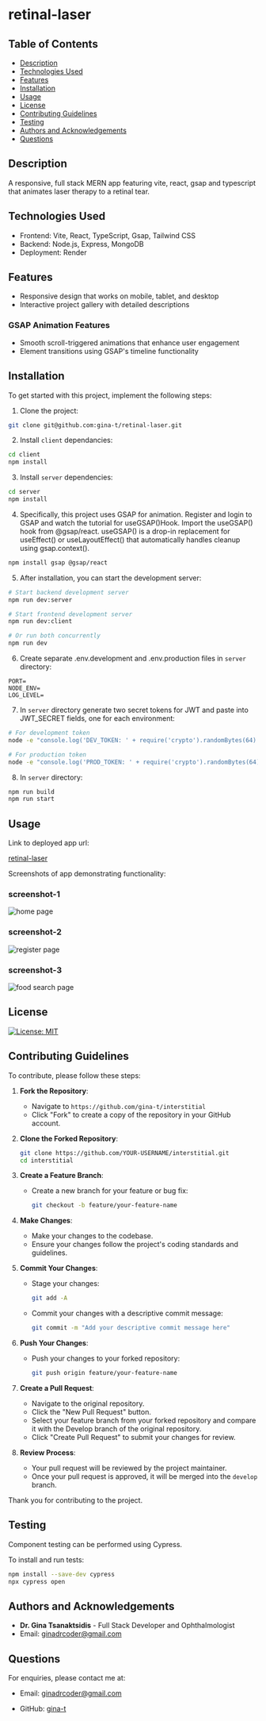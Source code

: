 # retinal-laser

## Table of Contents

- [Description](#description)
- [Technologies Used](#technologies-used)
- [Features](#features)
- [Installation](#installation)
- [Usage](#usage)
- [License](#license)
- [Contributing Guidelines](#contributing-guidelines)
- [Testing](#testing)
- [Authors and Acknowledgements](#authors-and-acknowledgements)
- [Questions](#questions)

## Description

A responsive, full stack MERN app featuring vite, react, gsap and typescript that animates laser therapy to a retinal tear.

## Technologies Used

- Frontend: Vite, React, TypeScript, Gsap, Tailwind CSS
- Backend: Node.js, Express, MongoDB
- Deployment: Render


## Features

- Responsive design that works on mobile, tablet, and desktop
- Interactive project gallery with detailed descriptions

### GSAP Animation Features

- Smooth scroll-triggered animations that enhance user engagement
- Element transitions using GSAP's timeline functionality

## Installation

To get started with this project, implement the following steps:

1. Clone the project:

```zsh
git clone git@github.com:gina-t/retinal-laser.git
```

2. Install `client` dependancies:

```zsh
cd client
npm install 
```

3. Install `server` dependencies:

```zsh
cd server
npm install
```

4. Specifically, this project uses GSAP for animation. Register and login to GSAP and watch the tutorial for useGSAP()Hook. Import the useGSAP() hook from @gsap/react. useGSAP() is a drop-in replacement for useEffect() or useLayoutEffect() that automatically handles cleanup using gsap.context().

```zsh
npm install gsap @gsap/react
```

5. After installation, you can start the development server:

```zsh
# Start backend development server
npm run dev:server

# Start frontend development server
npm run dev:client

# Or run both concurrently
npm run dev
```

6. Create separate .env.development and .env.production files in `server` directory:

```plaintext
PORT=
NODE_ENV=
LOG_LEVEL=
```
7. In `server` directory generate two secret tokens for JWT and paste into JWT_SECRET fields, one for each environment:

```zsh
# For development token
node -e "console.log('DEV_TOKEN: ' + require('crypto').randomBytes(64).toString('hex'))"

# For production token
node -e "console.log('PROD_TOKEN: ' + require('crypto').randomBytes(64).toString('hex'))"
```

8. In `server` directory:

```zsh
npm run build
npm run start
```


## Usage

Link to deployed app url:

[retinal-laser]()

Screenshots of app demonstrating functionality:

### screenshot-1

![home page](./client/src/assets/screenshot-1.png)

### screenshot-2

![register page](./client/src/assets/screenshot-2.png)

### screenshot-3

![food search page](./client/src/assets/screenshot-3.png)


## License

[![License: MIT](https://img.shields.io/badge/License-MIT-yellow.svg)](https://opensource.org/licenses/MIT)


## Contributing Guidelines

To contribute, please follow these steps:

1. **Fork the Repository**:
   - Navigate to `https://github.com/gina-t/interstitial`
   - Click "Fork" to create a copy of the repository in your GitHub account.

2. **Clone the Forked Repository**:
   ```zsh
   git clone https://github.com/YOUR-USERNAME/interstitial.git
   cd interstitial
   ```

3. **Create a Feature Branch**:
   - Create a new branch for your feature or bug fix:
     ```zsh
     git checkout -b feature/your-feature-name
     ```
4. **Make Changes**:
   - Make your changes to the codebase.
   - Ensure your changes follow the project's coding standards and guidelines.

5. **Commit Your Changes**:
   - Stage your changes:
     ```zsh
     git add -A
     ```
   - Commit your changes with a descriptive commit message:
     ```zsh
     git commit -m "Add your descriptive commit message here"
     ```

6. **Push Your Changes**:
   - Push your changes to your forked repository:
     ```zsh
     git push origin feature/your-feature-name
     ```

7. **Create a Pull Request**:
   - Navigate to the original repository.
   - Click the "New Pull Request" button.
   - Select your feature branch from your forked repository and compare it with the Develop branch of the original repository.
   - Click "Create Pull Request" to submit your changes for review.

8. **Review Process**:
   - Your pull request will be reviewed by the project maintainer.
   - Once your pull request is approved, it will be merged into the `develop` branch.

Thank you for contributing to the project.

## Testing

Component testing can be performed using Cypress.

To install and run tests:

```zsh
npm install --save-dev cypress
npx cypress open
```

## Authors and Acknowledgements

- **Dr. Gina Tsanaktsidis** - Full Stack Developer and Ophthalmologist
- Email: [ginadrcoder@gmail.com](mailto:ginadrcoder@gmail.com)


## Questions

For enquiries, please contact me at:

- Email: [ginadrcoder@gmail.com](mailto:ginadrcoder@gmail.com)

- GitHub: [gina-t](https://github.com/gina-t)
